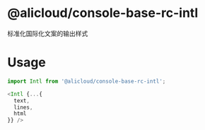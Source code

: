 @alicloud/console-base-rc-intl
===

标准化国际化文案的输出样式

# Usage

```js
import Intl from '@alicloud/console-base-rc-intl';

<Intl {...{
  text,
  lines,
  html
}} />
```
